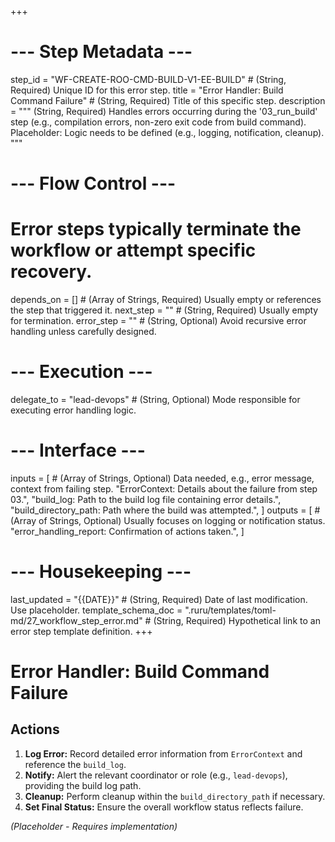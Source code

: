 +++
# --- Step Metadata ---
step_id = "WF-CREATE-ROO-CMD-BUILD-V1-EE-BUILD" # (String, Required) Unique ID for this error step.
title = "Error Handler: Build Command Failure" # (String, Required) Title of this specific step.
description = """
(String, Required) Handles errors occurring during the '03_run_build' step
(e.g., compilation errors, non-zero exit code from build command).
Placeholder: Logic needs to be defined (e.g., logging, notification, cleanup).
"""

# --- Flow Control ---
# Error steps typically terminate the workflow or attempt specific recovery.
depends_on = [] # (Array of Strings, Required) Usually empty or references the step that triggered it.
next_step = "" # (String, Required) Usually empty for termination.
error_step = "" # (String, Optional) Avoid recursive error handling unless carefully designed.

# --- Execution ---
delegate_to = "lead-devops" # (String, Optional) Mode responsible for executing error handling logic.

# --- Interface ---
inputs = [ # (Array of Strings, Optional) Data needed, e.g., error message, context from failing step.
    "ErrorContext: Details about the failure from step 03.",
    "build_log: Path to the build log file containing error details.",
    "build_directory_path: Path where the build was attempted.",
]
outputs = [ # (Array of Strings, Optional) Usually focuses on logging or notification status.
    "error_handling_report: Confirmation of actions taken.",
]

# --- Housekeeping ---
last_updated = "{{DATE}}" # (String, Required) Date of last modification. Use placeholder.
template_schema_doc = ".ruru/templates/toml-md/27_workflow_step_error.md" # (String, Required) Hypothetical link to an error step template definition.
+++

# Error Handler: Build Command Failure

## Actions

1.  **Log Error:** Record detailed error information from `ErrorContext` and reference the `build_log`.
2.  **Notify:** Alert the relevant coordinator or role (e.g., `lead-devops`), providing the build log path.
3.  **Cleanup:** Perform cleanup within the `build_directory_path` if necessary.
4.  **Set Final Status:** Ensure the overall workflow status reflects failure.

*(Placeholder - Requires implementation)*
